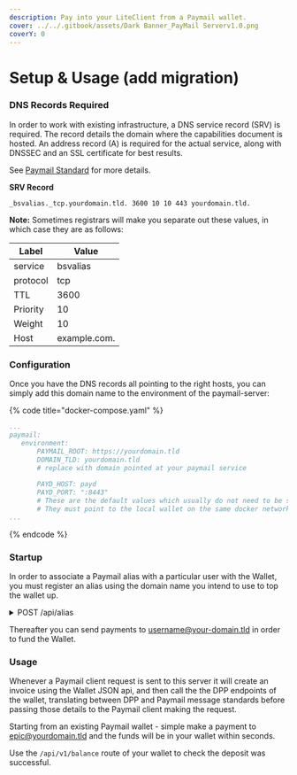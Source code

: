 ```yaml
---
description: Pay into your LiteClient from a Paymail wallet.
cover: ../../.gitbook/assets/Dark Banner_PayMail Serverv1.0.png
coverY: 0
---
```


# Setup & Usage (add migration)

### DNS Records Required

​In order to work with existing infrastructure, a DNS service record (SRV) is required. The record details the domain where the capabilities document is hosted. An address record (A) is required for the actual service, along with DNSSEC and an SSL certificate for best results.&#x20;

See [Paymail Standard](https://tsc.bitcoinassociation.net/standards/paymail/) for more details.&#x20;

**SRV Record**

```
_bsvalias._tcp.yourdomain.tld. 3600 10 10 443 yourdomain.tld.
```

**Note:** Sometimes registrars will make you separate out these values, in which case they are as follows:

| Label    | Value        |
| -------- | ------------ |
| service  | bsvalias     |
| protocol | tcp          |
| TTL      | 3600         |
| Priority | 10           |
| Weight   | 10           |
| Host     | example.com. |

### ​Configuration

Once you have the DNS records all pointing to the right hosts, you can simply add this domain name to the environment of the paymail-server:

{% code title="docker-compose.yaml" %}
```yaml
...
paymail:
   environment:
       PAYMAIL_ROOT: https://yourdomain.tld
       DOMAIN_TLD: yourdomain.tld
       # replace with domain pointed at your paymail service
       
       PAYD_HOST: payd
       PAYD_PORT: ":8443"
       # These are the default values which usually do not need to be specified.
       # They must point to the local wallet on the same docker network.
...
```
{% endcode %}

### Startup

In order to associate a Paymail alias with a particular user with the Wallet, you must register an alias using the domain name you intend to use to top the wallet up.

<details>

<summary>POST /api/alias</summary>

{% code title="Request" %}
```json
{
	"paymail": "username@your-domain.tld",
	"name": "Your Name",
	"email": "name@email.com"
}
```
{% endcode %}

{% code title="Response 202" %}
```json
{
	"user_id": 2,
	"paymail": "username@your-domain.tld"
}
```
{% endcode %}

</details>

Thereafter you can send payments to username@your-domain.tld in order to fund the Wallet.

### Usage

Whenever a Paymail client request is sent to this server it will create an invoice using the Wallet JSON api, and then call the the DPP endpoints of the wallet, translating between DPP and Paymail message standards before passing those details to the Paymail client making the request.

Starting from an existing Paymail wallet - simple make a payment to epic@yourdomain.tld and the funds will be in your wallet within seconds.

Use the `/api/v1/balance` route of your wallet to check the deposit was successful.
